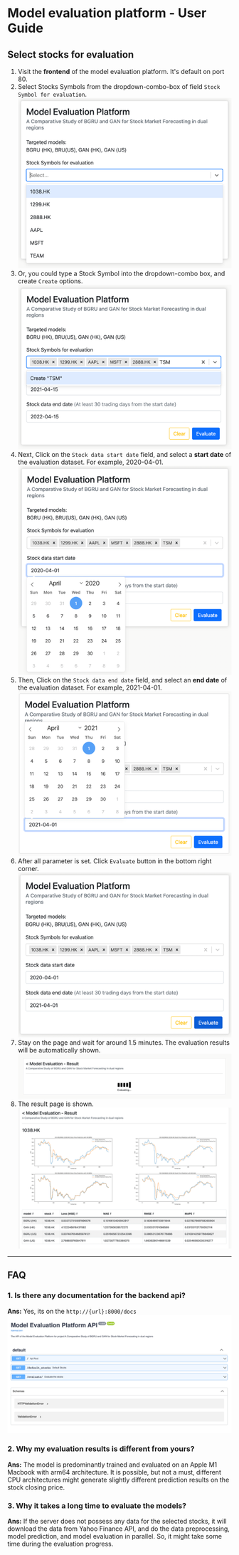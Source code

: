 # Model evaluation platform - User Guide

## Select stocks for evaluation
1. Visit the <b>frontend</b> of the model evaluation platform. It's default on port 80.
2. Select Stocks Symbols from the dropdown-combo-box of field `Stock Symbol for evaluation`.\
![Pick Stocks Symbols from the dropdown-combo-box](images/pick%20stock%20symbol%20from%20dropdown%20combobox.png)
3. Or, you could type a Stock Symbol into the dropdown-combo box, and create `Create` options.\
![type stock symbol into dropdown combobox](images/type%20stock%20symbol%20into%20dropdown%20combobox.png)
4. Next, Click on the `Stock data start date` field, and select a <b>start date</b> of the evaluation dataset. For example, 2020-04-01.\
![picking a start date](images/picking%20a%20start%20date.png)
5. Then, Click on the `Stock data end date` field, and select an <b>end date</b> of the evaluation dataset. For example, 2021-04-01.\
![picking an end date](images/picking%20an%20end%20date.png)
6. After all parameter is set. Click `Evaluate` button in the bottom right corner.\
![click evaluate button](images/click%20evaluate%20button.png)
7. Stay on the page and wait for around 1.5 minutes. The evaluation results will be automatically shown.\
![loading page](images/loading%20page.png)
8. The result page is shown.\
![result page](images/result%20page.png)

<hr/>

## FAQ

### 1. Is there any documentation for the backend api?
<b>Ans:</b> Yes, its on the `http://{url}:8000/docs`\
![backend documentation](images/backend%20documentation.png)

### 2. Why my evaluation results is different from yours?
<b>Ans:</b> The model is predominantly trained and evaluated on an Apple M1 Macbook with arm64 architecture. It is possible, but not a must, different CPU architectures might generate slightly different prediction results on the stock closing price.    

### 3. Why it takes a long time to evaluate the models?
<b>Ans:</b> If the server does not possess any data for the selected stocks, it will download the data from Yahoo Finance API, and do the data preprocessing, model prediction, and model evaluation in parallel. So, it might take some time during the evaluation progress.
